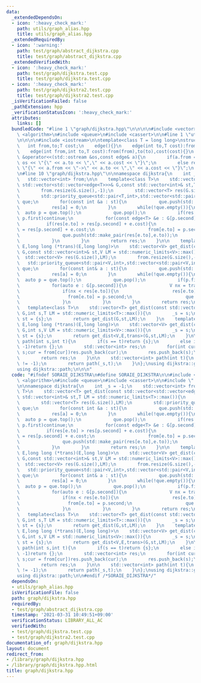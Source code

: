 ```yaml
---
data:
  _extendedDependsOn:
  - icon: ':heavy_check_mark:'
    path: utils/graph_alias.hpp
    title: utils/graph_alias.hpp
  _extendedRequiredBy:
  - icon: ':warning:'
    path: test/graph/abstract_dijkstra.cpp
    title: test/graph/abstract_dijkstra.cpp
  _extendedVerifiedWith:
  - icon: ':heavy_check_mark:'
    path: test/graph/dijkstra.test.cpp
    title: test/graph/dijkstra.test.cpp
  - icon: ':heavy_check_mark:'
    path: test/graph/dijkstra2.test.cpp
    title: test/graph/dijkstra2.test.cpp
  _isVerificationFailed: false
  _pathExtension: hpp
  _verificationStatusIcon: ':heavy_check_mark:'
  attributes:
    links: []
  bundledCode: "#line 1 \"graph/dijkstra.hpp\"\n\n\n\n#include <vector>\n#include\
    \ <algorithm>\n#include <queue>\n#include <cassert>\n\n#line 1 \"utils/graph_alias.hpp\"\
    \n\n\n\n#include <iostream>\n\ntemplate<class T = long long>\nstruct edge{\n \
    \   int from,to;T cost;\n    edge(){}\n    edge(int to,T cost):from(-1),to(to),cost(cost){}\n\
    \    edge(int from,int to,T cost):from(from),to(to),cost(cost){}\n    friend std::ostream\
    \ &operator<<(std::ostream &os,const edge& a){\n        if(a.from == -1)return\
    \ os << \"{\" << a.to << \",\" << a.cost << \"}\";\n        else return os <<\
    \ \"{\" << a.from << \"->\" << a.to << \",\" << a.cost << \"}\";\n    }\n};\n\n\
    \n#line 10 \"graph/dijkstra.hpp\"\n\nnamespace dijkstra{\n    int _s = -1;\n \
    \   std::vector<int> from;\n\n    template<class T>\n    std::vector<T> get_dist(const\
    \ std::vector<std::vector<edge<T>>>& G,const std::vector<int>& st,T LM = std::numeric_limits<T>::max()){\n\
    \        from.resize(G.size(),-1);\n        std::vector<T> res(G.size(),LM);\n\
    \        std::priority_queue<std::pair<T,int>,std::vector<std::pair<T,int>>,std::greater<std::pair<T,int>>>\
    \ que;\n        for(const int &a : st){\n            que.push(std::make_pair(0,a));\n\
    \            res[a] = 0;\n        }\n        while(!que.empty()){\n          \
    \  auto p = que.top();\n            que.pop();\n            if(res[p.second] <\
    \ p.first)continue;\n            for(const edge<T> &e : G[p.second]){\n      \
    \          if(res[e.to] > res[p.second] + e.cost){\n                    res[e.to]\
    \ = res[p.second] + e.cost;\n                    from[e.to] = p.second;\n    \
    \                que.push(std::make_pair(res[e.to],e.to));\n                }\n\
    \            }\n        }\n        return res;\n    }\n\n    template<class V,class\
    \ E,long long (*trans)(E,long long)>\n    std::vector<V> get_dist(const std::vector<std::vector<E>>&\
    \ G,const std::vector<int>& st,V LM = std::numeric_limits<V>::max()){\n      \
    \  std::vector<V> res(G.size(),LM);\n        from.resize(G.size(),-1);\n     \
    \   std::priority_queue<std::pair<V,int>,std::vector<std::pair<V,int>>,std::greater<std::pair<V,int>>>\
    \ que;\n        for(const int& a : st){\n            que.push(std::make_pair(0,a));\n\
    \            res[a] = 0;\n        }\n        while(!que.empty()){\n          \
    \  auto p = que.top();\n            que.pop();\n            if(p.first > res[p.second])continue;\n\
    \            for(auto e : G[p.second]){\n                V nx = trans(e,p.first);\n\
    \                if(nx < res[e.to]){\n                    res[e.to] = nx;\n  \
    \                  from[e.to] = p.second;\n                    que.push(std::make_pair(res[e.to],e.to));\n\
    \                }\n            }\n        }\n        return res;\n    }\n\n \
    \   template<class T>\n    std::vector<T> get_dist(const std::vector<std::vector<edge<T>>>&\
    \ G,int s,T LM = std::numeric_limits<T>::max()){\n        _s = s;\n        std::vector<int>\
    \ st = {s};\n        return get_dist(G,st,LM);\n    }\n    template<class V,class\
    \ E,long long (*trans)(E,long long)>\n    std::vector<V> get_dist(const std::vector<std::vector<E>>&\
    \ G,int s,V LM = std::numeric_limits<V>::max()){\n        _s = s;\n        std::vector<int>\
    \ st = {s};\n        return get_dist<V,E,trans>(G,st,LM);\n    }\n\n    std::vector<int>\
    \ path(int s,int t){\n        if(s == t)return {s};\n        else if(from[t] ==\
    \ -1)return {};\n        std::vector<int> res;\n        for(int cur = t;cur !=\
    \ s;cur = from[cur])res.push_back(cur);\n        res.push_back(s);\n        std::reverse(res.begin(),res.end());\n\
    \        return res;\n    }\n\n    std::vector<int> path(int t){\n        assert(_s\
    \ != -1);\n        return path(_s,t);\n    }\n};\nusing dijkstra::get_dist;\n\
    using dijkstra::path;\n\n\n"
  code: "#ifndef SORAIE_DIJKSTRA\n#define SORAIE_DIJKSTRA\n\n#include <vector>\n#include\
    \ <algorithm>\n#include <queue>\n#include <cassert>\n\n#include \"../utils/graph_alias.hpp\"\
    \n\nnamespace dijkstra{\n    int _s = -1;\n    std::vector<int> from;\n\n    template<class\
    \ T>\n    std::vector<T> get_dist(const std::vector<std::vector<edge<T>>>& G,const\
    \ std::vector<int>& st,T LM = std::numeric_limits<T>::max()){\n        from.resize(G.size(),-1);\n\
    \        std::vector<T> res(G.size(),LM);\n        std::priority_queue<std::pair<T,int>,std::vector<std::pair<T,int>>,std::greater<std::pair<T,int>>>\
    \ que;\n        for(const int &a : st){\n            que.push(std::make_pair(0,a));\n\
    \            res[a] = 0;\n        }\n        while(!que.empty()){\n          \
    \  auto p = que.top();\n            que.pop();\n            if(res[p.second] <\
    \ p.first)continue;\n            for(const edge<T> &e : G[p.second]){\n      \
    \          if(res[e.to] > res[p.second] + e.cost){\n                    res[e.to]\
    \ = res[p.second] + e.cost;\n                    from[e.to] = p.second;\n    \
    \                que.push(std::make_pair(res[e.to],e.to));\n                }\n\
    \            }\n        }\n        return res;\n    }\n\n    template<class V,class\
    \ E,long long (*trans)(E,long long)>\n    std::vector<V> get_dist(const std::vector<std::vector<E>>&\
    \ G,const std::vector<int>& st,V LM = std::numeric_limits<V>::max()){\n      \
    \  std::vector<V> res(G.size(),LM);\n        from.resize(G.size(),-1);\n     \
    \   std::priority_queue<std::pair<V,int>,std::vector<std::pair<V,int>>,std::greater<std::pair<V,int>>>\
    \ que;\n        for(const int& a : st){\n            que.push(std::make_pair(0,a));\n\
    \            res[a] = 0;\n        }\n        while(!que.empty()){\n          \
    \  auto p = que.top();\n            que.pop();\n            if(p.first > res[p.second])continue;\n\
    \            for(auto e : G[p.second]){\n                V nx = trans(e,p.first);\n\
    \                if(nx < res[e.to]){\n                    res[e.to] = nx;\n  \
    \                  from[e.to] = p.second;\n                    que.push(std::make_pair(res[e.to],e.to));\n\
    \                }\n            }\n        }\n        return res;\n    }\n\n \
    \   template<class T>\n    std::vector<T> get_dist(const std::vector<std::vector<edge<T>>>&\
    \ G,int s,T LM = std::numeric_limits<T>::max()){\n        _s = s;\n        std::vector<int>\
    \ st = {s};\n        return get_dist(G,st,LM);\n    }\n    template<class V,class\
    \ E,long long (*trans)(E,long long)>\n    std::vector<V> get_dist(const std::vector<std::vector<E>>&\
    \ G,int s,V LM = std::numeric_limits<V>::max()){\n        _s = s;\n        std::vector<int>\
    \ st = {s};\n        return get_dist<V,E,trans>(G,st,LM);\n    }\n\n    std::vector<int>\
    \ path(int s,int t){\n        if(s == t)return {s};\n        else if(from[t] ==\
    \ -1)return {};\n        std::vector<int> res;\n        for(int cur = t;cur !=\
    \ s;cur = from[cur])res.push_back(cur);\n        res.push_back(s);\n        std::reverse(res.begin(),res.end());\n\
    \        return res;\n    }\n\n    std::vector<int> path(int t){\n        assert(_s\
    \ != -1);\n        return path(_s,t);\n    }\n};\nusing dijkstra::get_dist;\n\
    using dijkstra::path;\n\n#endif /*SORAIE_DIJKSTRA*/"
  dependsOn:
  - utils/graph_alias.hpp
  isVerificationFile: false
  path: graph/dijkstra.hpp
  requiredBy:
  - test/graph/abstract_dijkstra.cpp
  timestamp: '2021-03-31 10:49:51+09:00'
  verificationStatus: LIBRARY_ALL_AC
  verifiedWith:
  - test/graph/dijkstra.test.cpp
  - test/graph/dijkstra2.test.cpp
documentation_of: graph/dijkstra.hpp
layout: document
redirect_from:
- /library/graph/dijkstra.hpp
- /library/graph/dijkstra.hpp.html
title: graph/dijkstra.hpp
---
```

